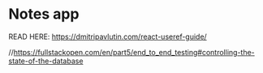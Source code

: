 # Notes app

READ HERE: https://dmitripavlutin.com/react-useref-guide/

//https://fullstackopen.com/en/part5/end_to_end_testing#controlling-the-state-of-the-database